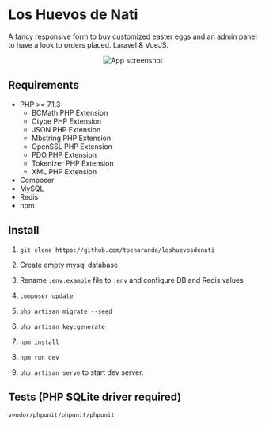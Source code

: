 # Los Huevos de Nati
A fancy responsive form to buy customized easter eggs and an admin panel to have a look to orders placed. Laravel & VueJS.

<p align="center">
  <img src="https://raw.githubusercontent.com/tpenaranda/loshuevosdenati/master/screenshot.png" alt="App screenshot"/>
</p>

## Requirements

* PHP >= 7.1.3
    * BCMath PHP Extension
    * Ctype PHP Extension
    * JSON PHP Extension
    * Mbstring PHP Extension
    * OpenSSL PHP Extension
    * PDO PHP Extension
    * Tokenizer PHP Extension
    * XML PHP Extension
* Composer
* MySQL
* Redis
* npm

## Install

1. `git clone https://github.com/tpenaranda/loshuevosdenati`

2. Create empty mysql database.

3. Rename `.env.example` file to `.env` and configure DB and Redis values

4. `composer update`

5. `php artisan migrate --seed`

6. `php artisan key:generate`

7. `npm install`

8. `npm run dev`

9. `php artisan serve` to start dev server.

## Tests (PHP SQLite driver required)
`vendor/phpunit/phpunit/phpunit`
